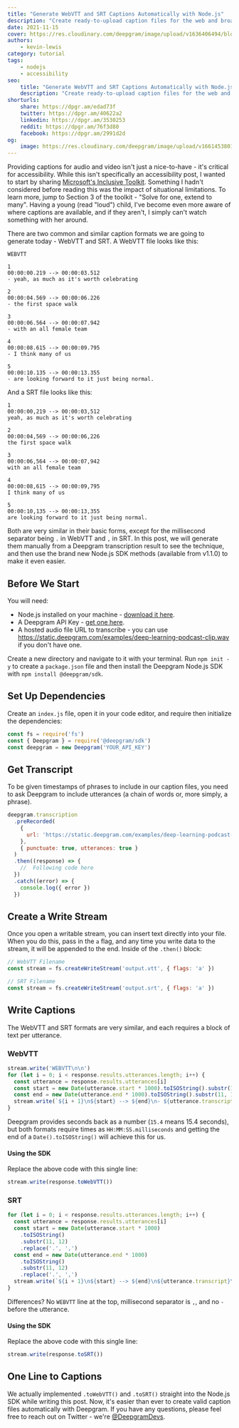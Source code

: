```yaml
---
title: "Generate WebVTT and SRT Captions Automatically with Node.js"
description: "Create ready-to-upload caption files for the web and broadcast."
date: 2021-11-15
cover: https://res.cloudinary.com/deepgram/image/upload/v1636406494/blog/2021/11/generate-webvtt-srt-captions-nodejs/Generate-WebVTT-SRT-Captions-w-Nodejs%402x.jpg
authors:
    - kevin-lewis
category: tutorial
tags:
    - nodejs
    - accessibility
seo:
    title: "Generate WebVTT and SRT Captions Automatically with Node.js"
    description: "Create ready-to-upload caption files for the web and broadcast."
shorturls:
    share: https://dpgr.am/edad73f
    twitter: https://dpgr.am/40622a2
    linkedin: https://dpgr.am/3530253
    reddit: https://dpgr.am/76f3d80
    facebook: https://dpgr.am/2991d2d
og:
    image: https://res.cloudinary.com/deepgram/image/upload/v1661453801/blog/generate-webvtt-srt-captions-nodejs/ograph.png
---
```


Providing captions for audio and video isn't just a nice-to-have - it's critical for accessibility. While this isn't specifically an accessibility post, I wanted to start by sharing [Microsoft's Inclusive Toolkit](https://www.microsoft.com/design/inclusive/). Something I hadn't considered before reading this was the impact of situational limitations. To learn more, jump to Section 3 of the toolkit - "Solve for one, extend to many". Having a young (read "loud") child, I've become even more aware of where captions are available, and if they aren't, I simply can't watch something with her around.

There are two common and similar caption formats we are going to generate today - WebVTT and SRT. A WebVTT file looks like this:

    WEBVTT

    1
    00:00:00.219 --> 00:00:03.512
    - yeah, as much as it's worth celebrating

    2
    00:00:04.569 --> 00:00:06.226
    - the first space walk

    3
    00:00:06.564 --> 00:00:07.942
    - with an all female team

    4
    00:00:08.615 --> 00:00:09.795
    - I think many of us

    5
    00:00:10.135 --> 00:00:13.355
    - are looking forward to it just being normal.

And a SRT file looks like this:

    1
    00:00:00,219 --> 00:00:03,512
    yeah, as much as it's worth celebrating

    2
    00:00:04,569 --> 00:00:06,226
    the first space walk

    3
    00:00:06,564 --> 00:00:07,942
    with an all female team

    4
    00:00:08,615 --> 00:00:09,795
    I think many of us

    5
    00:00:10,135 --> 00:00:13,355
    are looking forward to it just being normal.

Both are very similar in their basic forms, except for the millisecond separator being `.` in WebVTT and `,` in SRT. In this post, we will generate them manually from a Deepgram transcription result to see the technique, and then use the brand new Node.js SDK methods (available from v1.1.0) to make it even easier.

## Before We Start

You will need:

*   Node.js installed on your machine - [download it here](https://nodejs.org/en/).
*   A Deepgram API Key - [get one here](https://console.deepgram.com/signup?jump=keys).
*   A hosted audio file URL to transcribe - you can use <https://static.deepgram.com/examples/deep-learning-podcast-clip.wav> if you don't have one.

Create a new directory and navigate to it with your terminal. Run `npm init -y` to create a `package.json` file and then install the Deepgram Node.js SDK with `npm install @deepgram/sdk`.

## Set Up Dependencies

Create an `index.js` file, open it in your code editor, and require then initialize the dependencies:

```js
const fs = require('fs')
const { Deepgram } = require('@deepgram/sdk')
const deepgram = new Deepgram('YOUR_API_KEY')
```

## Get Transcript

To be given timestamps of phrases to include in our caption files, you need to ask Deepgram to include utterances (a chain of words or, more simply, a phrase).

```js
deepgram.transcription
  .preRecorded(
    {
      url: 'https://static.deepgram.com/examples/deep-learning-podcast-clip.wav',
    },
    { punctuate: true, utterances: true }
  )
  .then((response) => {
    //  Following code here
  })
  .catch((error) => {
    console.log({ error })
  })
```

## Create a Write Stream

Once you open a writable stream, you can insert text directly into your file. When you do this, pass in the `a` flag, and any time you write data to the stream, it will be appended to the end. Inside of the `.then()` block:

```js
// WebVTT Filename
const stream = fs.createWriteStream('output.vtt', { flags: 'a' })

// SRT Filename
const stream = fs.createWriteStream('output.srt', { flags: 'a' })
```

## Write Captions

The WebVTT and SRT formats are very similar, and each requires a block of text per utterance.

### WebVTT

```js
stream.write('WEBVTT\n\n')
for (let i = 0; i < response.results.utterances.length; i++) {
  const utterance = response.results.utterances[i]
  const start = new Date(utterance.start * 1000).toISOString().substr(11, 12)
  const end = new Date(utterance.end * 1000).toISOString().substr(11, 12)
  stream.write(`${i + 1}\n${start} --> ${end}\n- ${utterance.transcript}\n\n`)
}
```

Deepgram provides seconds back as a number (`15.4` means 15.4 seconds), but both formats require times as `HH:MM:SS.milliseconds` and getting the end of a `Date().toISOString()` will achieve this for us.

#### Using the SDK

Replace the above code with this single line:

```js
stream.write(response.toWebVTT())
```

### SRT

```js
for (let i = 0; i < response.results.utterances.length; i++) {
  const utterance = response.results.utterances[i]
  const start = new Date(utterance.start * 1000)
    .toISOString()
    .substr(11, 12)
    .replace('.', ',')
  const end = new Date(utterance.end * 1000)
    .toISOString()
    .substr(11, 12)
    .replace('.', ',')
  stream.write(`${i + 1}\n${start} --> ${end}\n${utterance.transcript}\n\n`)
}
```

Differences? No `WEBVTT` line at the top, millisecond separator is `,`, and no `-` before the utterance.

#### Using the SDK

Replace the above code with this single line:

```js
stream.write(response.toSRT())
```

## One Line to Captions

We actually implemented `.toWebVTT()` and `.toSRT()` straight into the Node.js SDK while writing this post. Now, it's easier than ever to create valid caption files automatically with Deepgram. If you have any questions, please feel free to reach out on Twitter - we're [@DeepgramDevs](https://twitter.com/DeepgramDevs).

        